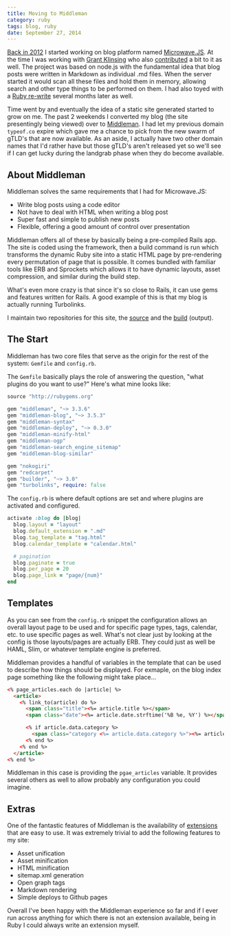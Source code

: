 ```yaml
---
title: Moving to Middleman
category: ruby
tags: blog, ruby
date: September 27, 2014
---
```


[Back in 2012](/blog/2012/microwave-js.html) I started working on blog platform named [Microwave.JS](https://github.com/tstone/MicrowaveJS). At
the time I was working with [Grant Klinsing](https://twitter.com/gklinsing) who also [contributed](https://github.com/tstone/MicrowaveJS/graphs/contributors)
a bit to it as well.  The project was based on node.js with the fundamental idea that blog posts were written in Markdown as individual
.md files.  When the server started it would scan all these files and hold them in memory, allowing search and other type things to be performed
on them.  I had also toyed with a [Ruby re-write](https://github.com/tstone/Radiowave) several months later as well.

Time went by and eventually the idea of a static site generated started to grow on me.  The past 2 weekends I converted my blog (the
  site presentingly being viewed) over to [Middleman](http://middlemanapp.com/basics/blogging/).  I had let my previous domain `typeof.co` expire
  which gave me a chance to pick from the new swarm of gTLD's that are now available.  As an aside, I actually have two other domain names that
  I'd rather have but those gTLD's aren't released yet so we'll see if I can get lucky during the landgrab phase when they do become available.

## About Middleman

Middleman solves the same requirements that I had for Microwave.JS:

  * Write blog posts using a code editor
  * Not have to deal with HTML when writing a blog post
  * Super fast and simple to publish new posts
  * Flexible, offering a good amount of control over presentation

Middleman offers all of these by basically being a pre-compiled Rails app.  The site is coded using the framework, then a build command is run
which transforms the dynamic Ruby site into a static HTML page by pre-rendering every permutation of page that is possible.  It comes bundled
with familiar tools like ERB and Sprockets which allows it to have dynamic layouts, asset compression, and similar during the build step.

What's even more crazy is that since it's so close to Rails, it can use gems and features written for Rails.  A good example of this is that my
blog is actually running Turbolinks.

I maintain two repositories for this site, the [source](https://github.com/tstone/array.blue) and the [build](https://github.com/tstone/tstone.github.com) (output).

## The Start

Middleman has two core files that serve as the origin for the rest of the system: `Gemfile` and `config.rb`.

The `Gemfile` basically plays the role of answering the question, "what plugins do you want to use?"  Here's what mine looks like:

```ruby
source "http://rubygems.org"

gem "middleman", "~> 3.3.6"
gem "middleman-blog", "~> 3.5.3"
gem "middleman-syntax"
gem "middleman-deploy", "~> 0.3.0"
gem "middleman-minify-html"
gem "middleman-ogp"
gem "middleman-search_engine_sitemap"
gem "middleman-blog-similar"

gem "nokogiri"
gem "redcarpet"
gem "builder", "~> 3.0"
gem "turbolinks", require: false
```

The `config.rb` is where default options are set and where plugins are activated and configured.

```ruby
activate :blog do |blog|
  blog.layout = "layout"
  blog.default_extension = ".md"
  blog.tag_template = "tag.html"
  blog.calendar_template = "calendar.html"

  # pagination
  blog.paginate = true
  blog.per_page = 20
  blog.page_link = "page/{num}"
end
```

## Templates

As you can see from the `config.rb` snippet the configuration allows an overall layout page to be used and for specific page types, tags, calendar, etc.
to use specific pages as well.  What's not clear just by looking at the config is those layouts/pages are actually ERB.  They could just as well
be HAML, Slim, or whatever template engine is preferred.

Middleman provides a handful of variables in the template that can be used to describe how things should be displayed.  For exmaple, on the blog index
page something like the following might take place...

```html
<% page_articles.each do |article| %>
  <article>
    <% link_to(article) do %>
      <span class="title"><%= article.title %></span>
      <span class="date"><%= article.date.strftime('%B %e, %Y') %></span>

      <% if article.data.category %>
        <span class="category <%= article.data.category %>"><%= article.data.category %></span>
      <% end %>
    <% end %>
  </article>
<% end %>
```

Middleman in this case is providing the `pgae_articles` variable.  It provides several others as well to allow probably any configuration you could
imagine.

## Extras

One of the fantastic features of Middleman is the availability of [extensions](http://middlemanapp.com/advanced/custom/) that are easy to use.
It was extremely trivial to add the following features to my site:

  * Asset unification
  * Asset minification
  * HTML minification
  * sitemap.xml generation
  * Open graph tags
  * Markdown rendering
  * Simple deploys to Github pages

Overall I've been happy with the Middleman experience so far and if I ever run across anything for which there is not an extension available,
being in Ruby I could always write an extension myself.
